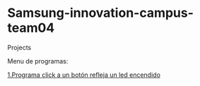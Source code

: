 # Samsung-innovation-campus-team04
Projects


Menu de programas:

[1.Programa click a un botón refleja un led encendido](https://github.com/Additrejo/Samsung-innovation-campus-team04/blob/Ejercicio-1/ejercicio1.py)  
